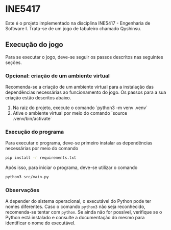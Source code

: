 # INE5417

Este é o projeto implementado na disciplina INE5417 - Engenharia de Software I. Trata-se de um jogo de tabuleiro
chamado Qyshinsu.


## Execução do jogo

Para se executar o jogo, deve-se seguir os passos descritos nas seguintes seções. 

### Opcional: criação de um ambiente virtual

Recomenda-se a criação de um ambiente virtual para a instalação das dependências necessárias ao funcionamento do jogo.
Os passos para a sua criação estão descritos abaixo.

<ol>
    <li>Na raiz do projeto, execute o comando `python3 -m venv .venv`</li>
    <li>Ative o ambiente virtual por meio do comando `source .venv/bin/activate`</li>
</ol>

### Execução do programa

Para executar o programa, deve-se primeiro instalar as dependências necessárias por meio do comando

```bash
pip install -r requirements.txt
```

Após isso, para iniciar o programa, deve-se utilizar o comando

```bash
python3 src/main.py
```

### Observações

A depender do sistema operacional, o executável do Python pode ter nomes diferentes. Caso o comando `python3` não seja
reconhecido, recomenda-se tentar com `python`. Se ainda não for possível, verifique se o Python está instalado e
consulte a documentação do mesmo para identificar o nome do executável.
